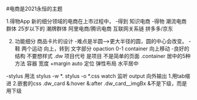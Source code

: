 #电商是2021永恒的主题

1.得物App
 新的细分领域的电商在上市过程中，
  -得到 知识电商
  -得物 潮流电商
  群体 25岁以下的 潮牌群体
  阿里电商/腾讯电商 互联网关系链
  拼多多/京东

2. 功能细分 商品卡片的设计
 -难点是半圆——>更大半径的圆，圆的中心会改变。
 -鞋
   两个运动 向上，转到
   文字部分
    opaction 0-1
    container 向上移动
-良好的结构
 不要想样式
 .dw 项目代号 是项目 不是简单的页面
 .container 居中的5种方法
  容器 宽度 +margin auto 
  定位
  弹性布局 水平居中

-stylus 用法
 stylus -w *.
 stylus -o *.css
 watch 监听
 output 向外输出
  1.用tab缩进
  2.嵌套的css
  .dw_card
  &:hover
  &:after
   .dw_card__imgBx
   &不是下级，而是用下级